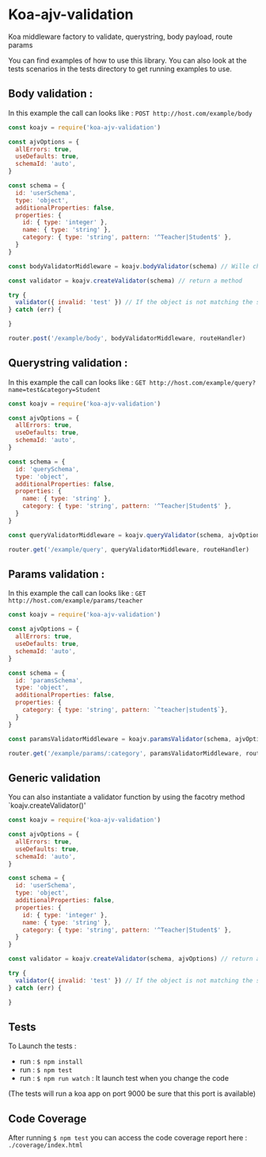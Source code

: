 # Koa-ajv-validation

Koa middleware factory to validate, querystring, body payload, route params

You can find examples of how to use this library.
You can also look at the tests scenarios in the tests directory to get running examples to use.

## Body validation :

In this example the call can looks like : `POST http://host.com/example/body`

```js
const koajv = require('koa-ajv-validation')

const ajvOptions = {
  allErrors: true,
  useDefaults: true,
  schemaId: 'auto',
}

const schema = {
  id: 'userSchema',
  type: 'object',
  additionalProperties: false,
  properties: {
    id: { type: 'integer' },
    name: { type: 'string' },
    category: { type: 'string', pattern: '^Teacher|Student$' },
  }
}

const bodyValidatorMiddleware = koajv.bodyValidator(schema) // Wille check ctx.request.body

const validator = koajv.createValidator(schema) // return a method

try {
  validator({ invalid: 'test' }) // If the object is not matching the schema an execption is thrown
} catch (err) {

}

router.post('/example/body', bodyValidatorMiddleware, routeHandler)
```

## Querystring validation :

In this example the call can looks like : `GET http://host.com/example/query?name=test&category=Student`

```js
const koajv = require('koa-ajv-validation')

const ajvOptions = {
  allErrors: true,
  useDefaults: true,
  schemaId: 'auto',
}

const schema = {
  id: 'querySchema',
  type: 'object',
  additionalProperties: false,
  properties: {
    name: { type: 'string' },
    category: { type: 'string', pattern: '^Teacher|Student$' },
  }
}

const queryValidatorMiddleware = koajv.queryValidator(schema, ajvOptions) // Will check ctx.request.query

router.get('/example/query', queryValidatorMiddleware, routeHandler)
```

## Params validation :

In this example the call can looks like : `GET http://host.com/example/params/teacher`

```js
const koajv = require('koa-ajv-validation')

const ajvOptions = {
  allErrors: true,
  useDefaults: true,
  schemaId: 'auto',
}

const schema = {
  id: 'paramsSchema',
  type: 'object',
  additionalProperties: false,
  properties: {
    category: { type: 'string', pattern: `^teacher|student$`},
  }
}

const paramsValidatorMiddleware = koajv.paramsValidator(schema, ajvOptions) // Will check ctx.params

router.get('/example/params/:category', paramsValidatorMiddleware, routeHandler)
```

## Generic validation

You can also instantiate a validator function by using the facotry method `koajv.createValidator()'

```js
const koajv = require('koa-ajv-validation')

const ajvOptions = {
  allErrors: true,
  useDefaults: true,
  schemaId: 'auto',
}

const schema = {
  id: 'userSchema',
  type: 'object',
  additionalProperties: false,
  properties: {
    id: { type: 'integer' },
    name: { type: 'string' },
    category: { type: 'string', pattern: '^Teacher|Student$' },
  }
}

const validator = koajv.createValidator(schema, ajvOptions) // return a method

try {
  validator({ invalid: 'test' }) // If the object is not matching the schema an execption is thrown
} catch (err) {

}
```

## Tests

To Launch the tests :

- run : `$ npm install`
- run : `$ npm test`
- run : `$ npm run watch` : It launch test when you change the code

(The tests will run a koa app on port 9000 be sure that this port is available)

## Code Coverage

After running `$ npm test` you can access the code coverage report here : `./coverage/index.html`
